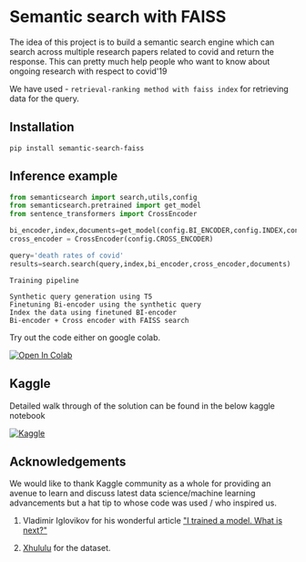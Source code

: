 # Semantic search with FAISS

The idea of this project is to build a semantic search engine which can search across multiple research papers related to covid and return the response. This can pretty much help people who want to know about ongoing research with respect to covid'19

We have used - `retrieval-ranking method with faiss index` for retrieving data for the query.


## Installation

`pip install semantic-search-faiss`


## Inference example

```python
from semanticsearch import search,utils,config
from semanticsearch.pretrained import get_model
from sentence_transformers import CrossEncoder

bi_encoder,index,documents=get_model(config.BI_ENCODER,config.INDEX,config.DATA)
cross_encoder = CrossEncoder(config.CROSS_ENCODER)

query='death rates of covid'
results=search.search(query,index,bi_encoder,cross_encoder,documents)

```

```
Training pipeline

Synthetic query generation using T5
Finetuning Bi-encoder using the synthetic query
Index the data using finetuned BI-encoder
Bi-encoder + Cross encoder with FAISS search

```
Try out the code either on google colab.

[![Open In Colab](https://colab.research.google.com/assets/colab-badge.svg)](https://colab.research.google.com/drive/1gPLY6nqF6P4WdvIRIAH_aYQn-iWkzvqs?usp=sharing)


## Kaggle

Detailed walk through of the solution can be found in the below kaggle notebook

[![Kaggle](https://kaggle.com/static/images/open-in-kaggle.svg)](https://www.kaggle.com/nandhuelan/semantic-search)



## Acknowledgements

We would like to thank Kaggle community as a whole for providing an avenue to learn and discuss latest data science/machine learning advancements but a hat tip to whose code was used / who inspired us.

1. Vladimir Iglovikov for his wonderful article ["I trained a model. What is next?"](https://ternaus.blog/tutorial/2020/08/28/Trained-model-what-is-next.html)

2. [Xhululu](https://www.kaggle.com/xhlulu/cord-19-eda-parse-json-and-generate-clean-csv) for the dataset.
